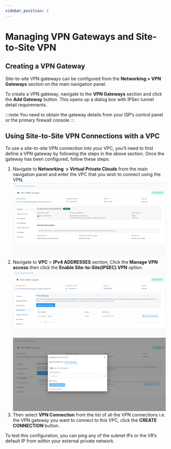 ```yaml
---
sidebar_position: 2
---
```

# Managing VPN Gateways and Site-to-Site VPN

## Creating a VPN Gateway

Site-to-site VPN gateways can be configured from the **Networking > VPN Gateways** section on the main navigation panel.

To create a VPN gateway, navigate to the **VPN Gateways** section and click the **Add Gateway** button. This opens up a dialog box with IPSec tunnel detail requirements.

:::note
	 You need to obtain the gateway details from your ISP’s control panel or the primary firewall console
 :::

## Using Site-to-Site VPN Connections with a VPC

To use a site-to-site VPN connection into your VPC, you’ll need to first define a VPN gateway by following the steps in the above section. Once the gateway has been configured, follow these steps:

1. Navigate to **Networking  > Virtual Private Clouds** from the main navigation panel and enter the VPC that you wish to connect using the VPN.
   ![VPC](img/VPCIpv4.png)
2. Navigate to **VPC** > **IPv4 ADDRESSES** section, Click the **Manage VPN access** then click the **Enable Site-to-Site(IPSEC) VPN** option.
   ![Enable IPSEC](img/VPCIpv4Connection.png)
   ![Enable IPSEC](img/VPCIPv4EnableIPSEC.png)
3. Then select **VPN Connection** from the list of all the VPN connections i.e. the VPN gateway you want to connect to this VPC, click the **CREATE CONNECTION** button.

To test this configuration, you can ping any of the subnet IPs or the VR’s default IP from within your external private network.




